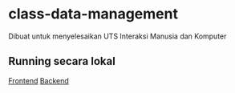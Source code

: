# class-data-management

Dibuat untuk menyelesaikan UTS Interaksi Manusia dan Komputer

## Running secara lokal

[Frontend](./frontend/README.md)
[Backend](./backend/README.md)
